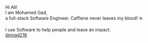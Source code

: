 <div > 
  <p>Hi All! <br> 
    I am Mohamed Gad, <br>
     a full-stack Software Engineer. Caffiene never leaves my blood! ☕
  </p>
  <p> 
    I use Software to help people and leave an impact. <br>
    <a href='https://www.linkedin.com/in/mjad218/'> @mjad218</a>
</p>
  
</div> 
    
